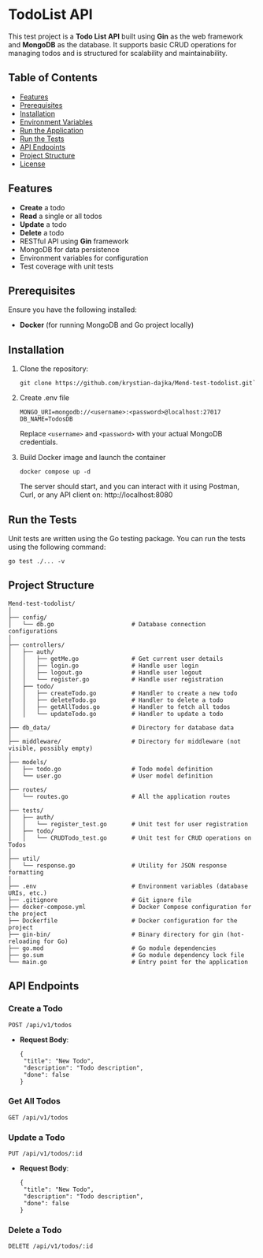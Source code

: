 # TodoList API

This test project is a **Todo List API** built using **Gin** as the web framework and **MongoDB** as the database. It supports basic CRUD operations for managing todos and is structured for scalability and maintainability.


## Table of Contents

 -  [Features](#features)
-   [Prerequisites](#prerequisites)
-   [Installation](#installation)
-   [Environment Variables](#environment-variables)
-   [Run the Application](#run-the-application)
-   [Run the Tests](#run-the-tests)
-   [API Endpoints](#api-endpoints)
-   [Project Structure](#project-structure)
-   [License](#license)

## Features

-   **Create** a todo
-   **Read** a single or all todos
-   **Update** a todo
-   **Delete** a todo
-   RESTful API using **Gin** framework
-   MongoDB for data persistence
-   Environment variables for configuration
-   Test coverage with unit tests

## Prerequisites

Ensure you have the following installed:
-   **Docker** (for running MongoDB and Go project locally)

## Installation

 1. Clone the repository:
	 
        git clone https://github.com/krystian-dajka/Mend-test-todolist.git`
	 
 2. Create .env file
 
    	MONGO_URI=mongodb://<username>:<password>@localhost:27017
    	DB_NAME=TodosDB
	Replace `<username>` and `<password>` with your actual MongoDB credentials.
 4. Build Docker image and launch the container
	 
        docker compose up -d
	 The server should start, and you can interact with it using Postman, Curl, or any API client on: http://localhost:8080

## Run the Tests

Unit tests are written using the Go testing package. You can run the tests using the following command:

    go test ./... -v

## Project Structure

    Mend-test-todolist/
	│
	├── config/
	│   └── db.go                      # Database connection configurations
	│
	├── controllers/
	│   ├── auth/
	│   │   ├── getMe.go               # Get current user details
	│   │   ├── login.go               # Handle user login
	│   │   ├── logout.go              # Handle user logout
	│   │   └── register.go            # Handle user registration
	│   ├── todo/
	│   │   ├── createTodo.go          # Handler to create a new todo
	│   │   ├── deleteTodo.go          # Handler to delete a todo
	│   │   ├── getAllTodos.go         # Handler to fetch all todos
	│   │   └── updateTodo.go          # Handler to update a todo
	│
	├── db_data/                       # Directory for database data
	│
	├── middleware/                    # Directory for middleware (not visible, possibly empty)
	│
	├── models/
	│   ├── todo.go                    # Todo model definition
	│   └── user.go                    # User model definition
	│
	├── routes/
	│   └── routes.go                  # All the application routes
	│
	├── tests/
	│   ├── auth/
	│   │   └── register_test.go       # Unit test for user registration
	│   ├── todo/
	│   │   └── CRUDTodo_test.go       # Unit test for CRUD operations on Todos
	│
	├── util/
	│   └── response.go                # Utility for JSON response formatting
	│
	├── .env                           # Environment variables (database URIs, etc.)
	├── .gitignore                     # Git ignore file
	├── docker-compose.yml             # Docker Compose configuration for the project
	├── Dockerfile                     # Docker configuration for the project
	├── gin-bin/                       # Binary directory for gin (hot-reloading for Go)
	├── go.mod                         # Go module dependencies
	├── go.sum                         # Go module dependency lock file
	└── main.go                        # Entry point for the application


## API Endpoints

### Create a Todo

    POST /api/v1/todos
    

 - **Request Body**:
	 ```
	 {
	  "title": "New Todo",
	  "description": "Todo description",
	  "done": false
	}
	```

  
  ### Get All Todos

    GET /api/v1/todos
    
    
  ### Update a Todo

    PUT /api/v1/todos/:id
    
   - **Request Body**:
	 ```
	 {
	  "title": "New Todo",
	  "description": "Todo description",
	  "done": false
	 }
	 ```
   
   
  ### Delete a Todo

    DELETE /api/v1/todos/:id
